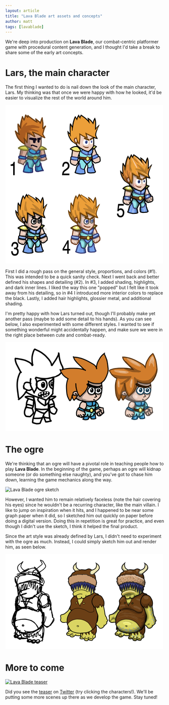 ```yaml
---
layout: article
title: "Lava Blade art assets and concepts"
author: matt
tags: [lavablade]
---
```

We're deep into production on **Lava Blade**, our combat-centric platformer game with procedural content generation, and I thought I'd take a break to share some of the early art concepts.

# Lars, the main character

The first thing I wanted to do is nail down the look of the main character, Lars. My thinking was that once we were happy with how he looked, it'd be easier to visualize the rest of the world around him.

<div class="full-frame">
	<img alt="Lava Blade Lars progression" src="/media/images/posts/lava_blade/art/lars_progression.png">
</div>

First I did a rough pass on the general style, proportions, and colors (#1). This was intended to be a quick sanity check. Next I went back and better defined his shapes and detailing (#2). In #3, I added shading, highlights, and dark inner lines. I liked the way this one "popped" but I felt like it took away from his detailing, so in #4 I introduced more interior colors to replace the black. Lastly, I added hair highlights, glossier metal, and additional shading.

I'm pretty happy with how Lars turned out, though I'll probably make yet another pass (maybe to add some detail to his hands). As you can see below, I also experimented with some different styles. I wanted to see if something wonderful might accidentally happen, and make sure we were in the right place between cute and combat-ready.

<div class="full-frame">
	<img alt="Lava Blade super deformed Lars" src="/media/images/posts/lava_blade/art/lars_super_deformed.png">
</div>

# The ogre

We're thinking that an ogre will have a pivotal role in teaching people how to play **Lava Blade**. In the beginning of the game, perhaps an ogre will kidnap someone (or do something else naughty), and you've got to chase him down, learning the game mechanics along the way.

<div class="full-frame">
	<img alt="Lava Blade ogre sketch" src="/media/images/posts/lava_blade/art/ogre_sketch.jpg">
</div>

However, I wanted him to remain relatively faceless (note the hair covering his eyes) since he wouldn't be a recurring character, like the main villain. I like to jump on inspiration when it hits, and I happened to be near some graph paper when it did, so I sketched him out quickly on paper before doing a digital version. Doing this in repetition is great for practice, and even though I didn't use the sketch, I think it helped the final product.

Since the art style was already defined by Lars, I didn't need to experiment with the ogre as much. Instead, I could simply sketch him out and render him, as seen below.

<div class="full-frame">
	<img alt="Lava Blade ogre progression" src="/media/images/posts/lava_blade/art/ogre_progression.png">
</div>

# More to come

<div class="full-frame">
	<a href="http://www.lavablade.com/">
		<img alt="Lava Blade teaser" src="/media/images/posts/lava_blade/art/teaser.png">
	</a>
</div>

Did you see the [teaser](http://www.lavablade.com/) on [Twitter](https://twitter.com/LostDecadeGames) (try clicking the characters!). We'll be putting some more scenes up there as we develop the game. Stay tuned!
